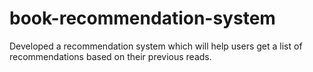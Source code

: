 # book-recommendation-system

Developed a recommendation system which will help users get a list of  recommendations based on their previous reads.
